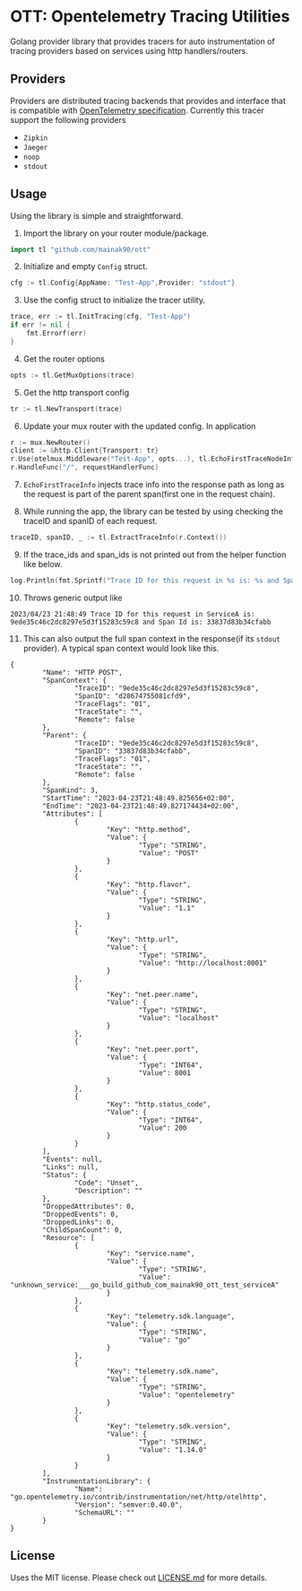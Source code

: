 # OTT: Opentelemetry Tracing Utilities
Golang provider library that provides tracers for auto instrumentation of tracing providers based on services using http handlers/routers.

## Providers
Providers are distributed tracing backends that provides and interface that is compatible with [OpenTelemetry specification](https://opentelemetry.io/docs/reference/specification/). 
Currently this tracer support the following providers
* `Zipkin`
* `Jaeger`
* `noop`
* `stdout`

## Usage
Using the library is simple and straightforward.
1. Import the library on your router module/package.
```go
import tl "github.com/mainak90/ott"
```
2. Initialize and empty `Config` struct.
```go
cfg := tl.Config{AppName: "Test-App",Provider: "stdout"}
```

3. Use the config struct to initialize the tracer utility.
```go
trace, err := tl.InitTracing(cfg, "Test-App")
if err != nil {
	fmt.Errorf(err)
}
```

4. Get the router options
```go
opts := tl.GetMuxOptions(trace)
```

5. Get the http transport config
```go
tr := tl.NewTransport(trace)
```

6. Update your mux router with the updated config. In application
```go
r := mux.NewRouter()
client := &http.Client{Transport: tr}
r.Use(otelmux.Middleware("Test-App", opts...), tl.EchoFirstTraceNodeInfo(trace.Propagator))
r.HandleFunc("/", requestHandlerFunc)
```

7. `EchoFirstTraceInfo` injects trace info into the response path as long as the request is part of the parent span(first one in the request chain).

8. While running the app, the library can be tested by using checking the traceID and spanID of each request.
```go
traceID, spanID, _ := tl.ExtractTraceInfo(r.Context())
```

9. If the trace_ids and span_ids is not printed out from the helper function like below.
```go
log.Println(fmt.Sprintf("Trace ID for this request in %s is: %s and Span Id is: %s", "Test-App", traceID, spanID))
```

10. Throws generic output like
```azure
2023/04/23 21:48:49 Trace ID for this request in ServiceA is: 9ede35c46c2dc8297e5d3f15283c59c8 and Span Id is: 33837d83b34cfabb
```

11. This can also output the full span context in the response(if its `stdout` provider). A typical span context would look like this.
```azure
{
        "Name": "HTTP POST",
        "SpanContext": {
                "TraceID": "9ede35c46c2dc8297e5d3f15283c59c8",
                "SpanID": "d28674755081cfd9",
                "TraceFlags": "01",
                "TraceState": "",
                "Remote": false
        },
        "Parent": {
                "TraceID": "9ede35c46c2dc8297e5d3f15283c59c8",
                "SpanID": "33837d83b34cfabb",
                "TraceFlags": "01",
                "TraceState": "",
                "Remote": false
        },
        "SpanKind": 3,
        "StartTime": "2023-04-23T21:48:49.825656+02:00",
        "EndTime": "2023-04-23T21:48:49.827174434+02:00",
        "Attributes": [
                {
                        "Key": "http.method",
                        "Value": {
                                "Type": "STRING",
                                "Value": "POST"
                        }
                },
                {
                        "Key": "http.flavor",
                        "Value": {
                                "Type": "STRING",
                                "Value": "1.1"
                        }
                },
                {
                        "Key": "http.url",
                        "Value": {
                                "Type": "STRING",
                                "Value": "http://localhost:8001"
                        }
                },
                {
                        "Key": "net.peer.name",
                        "Value": {
                                "Type": "STRING",
                                "Value": "localhost"
                        }
                },
                {
                        "Key": "net.peer.port",
                        "Value": {
                                "Type": "INT64",
                                "Value": 8001
                        }
                },
                {
                        "Key": "http.status_code",
                        "Value": {
                                "Type": "INT64",
                                "Value": 200
                        }
                }
        ],
        "Events": null,
        "Links": null,
        "Status": {
                "Code": "Unset",
                "Description": ""
        },
        "DroppedAttributes": 0,
        "DroppedEvents": 0,
        "DroppedLinks": 0,
        "ChildSpanCount": 0,
        "Resource": [
                {
                        "Key": "service.name",
                        "Value": {
                                "Type": "STRING",
                                "Value": "unknown_service:___go_build_github_com_mainak90_ott_test_serviceA"
                        }
                },
                {
                        "Key": "telemetry.sdk.language",
                        "Value": {
                                "Type": "STRING",
                                "Value": "go"
                        }
                },
                {
                        "Key": "telemetry.sdk.name",
                        "Value": {
                                "Type": "STRING",
                                "Value": "opentelemetry"
                        }
                },
                {
                        "Key": "telemetry.sdk.version",
                        "Value": {
                                "Type": "STRING",
                                "Value": "1.14.0"
                        }
                }
        ],
        "InstrumentationLibrary": {
                "Name": "go.opentelemetry.io/contrib/instrumentation/net/http/otelhttp",
                "Version": "semver:0.40.0",
                "SchemaURL": ""
        }
}

```

## License
Uses the MIT license. Please check out [LICENSE.md](./LICENSE.md) for more details. 